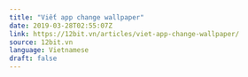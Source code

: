 ```yaml
---
title: "Viết app change wallpaper"
date: 2019-03-28T02:55:07Z
link: https://12bit.vn/articles/viet-app-change-wallpaper/
source: 12bit.vn
language: Vietnamese
draft: false
---
```

